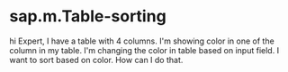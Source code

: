 # sap.m.Table-sorting
hi Expert,   I have a table with 4 columns. I'm showing color in one of the column in my table. I'm changing the color in table based on input field. I want to sort based on color. How can I do that.

